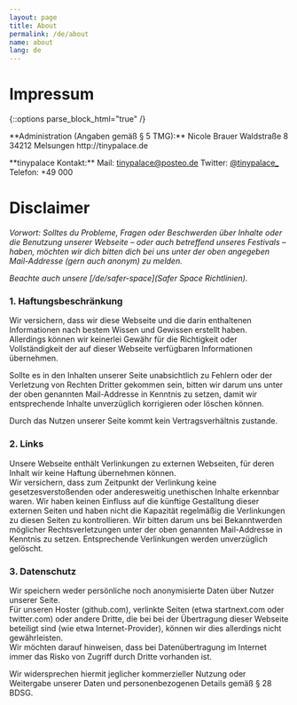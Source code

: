 ```yaml
---
layout: page
title: About
permalink: /de/about
name: about
lang: de
---
```


# Impressum

{::options parse_block_html="true" /}

<div class="row">
  <div class="half">
  <p>
  **Administration (Angaben gemäß § 5 TMG):**  
  Nicole Brauer  
  Waldstraße 8  
  34212 Melsungen  
  http://tinypalace.de  
  </p>
  </div>
  <div class="half">
  **tinypalace Kontakt:**  
  Mail: <a href='mailt&#111;&#58;ti&#110;%7&#57;p&#97;lace&#64;p%&#54;F&#37;7&#51;&#37;7&#52;&#101;&#111;&#46;&#100;e'>tin<span style="display:none">REMOVETHIS</span>ypala&#99;e&#64;post&#101;o&#46;d&#101;</a>  
  Twitter: <a href="http://twitter.com/tinypalace_" target="_blank">@tinypalace_</a>  
  Telefon: +49 000  
  </div>
</div>

# Disclaimer

*Vorwort: Solltes du Probleme, Fragen oder Beschwerden über Inhalte oder die Benutzung unserer Webseite – oder auch betreffend unseres Festivals – haben, möchten wir dich bitten dich bei uns unter der oben angegeben Mail-Addresse (gern auch anonym) zu melden.*  

*Beachte auch unsere [/de/safer-space](Safer Space Richtlinien).*

### 1. Haftungsbeschränkung

Wir versichern, dass wir diese Webseite und die darin enthaltenen Informationen nach bestem Wissen und Gewissen erstellt haben.  
Allerdings können wir keinerlei Gewähr für die Richtigkeit oder Vollständigkeit der auf dieser Webseite verfügbaren Informationen übernehmen.  

Sollte es in den Inhalten unserer Seite unabsichtlich zu Fehlern oder der Verletzung von Rechten Dritter gekommen sein, bitten wir darum uns unter der oben genannten Mail-Addresse in Kenntnis zu setzen, damit wir entsprechende Inhalte unverzüglich korrigieren oder löschen können.  

Durch das Nutzen unserer Seite kommt kein Vertragsverhältnis zustande.  

### 2. Links

Unsere Webseite enthält Verlinkungen zu externen Webseiten, für deren Inhalt wir keine Haftung übernehmen können.  
Wir versichern, dass zum Zeitpunkt der Verlinkung keine  gesetzesverstoßenden oder anderesweitig unethischen Inhalte erkennbar waren.
Wir haben keinen Einfluss auf die künftige Gestalltung dieser externen Seiten und haben nicht die Kapazität regelmäßig die Verlinkungen zu diesen Seiten zu kontrollieren.
Wir bitten darum uns bei Bekanntwerden möglicher Rechtsverletzungen unter der oben genannten Mail-Addresse in Kenntnis zu setzen. Entsprechende Verlinkungen werden unverzüglich gelöscht.

### 3. Datenschutz

Wir speichern weder persönliche noch anonymisierte Daten über Nutzer unserer Seite.  
Für unseren Hoster (github.com), verlinkte Seiten (etwa startnext.com oder twitter.com) oder andere Dritte, die bei bei der Übertragung dieser Webseite beteiligt sind (wie etwa Internet-Provider), können wir dies allerdings nicht gewährleisten.  
Wir möchten darauf hinweisen, dass bei Datenübertragung im Internet immer das Risko von Zugriff durch Dritte vorhanden ist.

Wir widersprechen hiermit jeglicher kommerzieller Nutzung oder Weitergabe unserer Daten und personenbezogenen Details gemäß § 28 BDSG.
